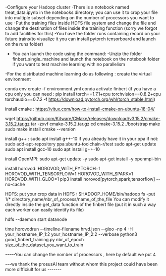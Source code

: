 -Configure your Hadoop cluster 
-There is a notebook named treat_data.ipynb in the notebooks directory; you can use it to crop your file into multiple subset depending on the number of processors you want to use 
-Put the training files inside HDFS file system and change the file and change the destination of files inside the training function (sorry we forgot to add facilities for this)
-You have the folder runs containing record on your future trains(to visualize it you can install pytorch tensorboard and launch on the runs folder)
- You can launch the code using the command:
-Unzip the folder finbert_single_machine and launch the notebook on the notebook folder if you want to test machine learning with no parallelism

-For the distributed machine learning do as following :
create the virtual environment

conda env create -f environment.yml
conda activate finbert
(if you have a cpu only you can need : pip install torch==1.7.1+cpu torchvision==0.8.2+cpu torchaudio==0.7.2 -f https://download.pytorch.org/whl/torch_stable.html)


install cmake : https://vitux.com/how-to-install-cmake-on-ubuntu-18-04/

wget https://github.com/Kitware/CMake/releases/download/v3.15.2/cmake-3.15.2.tar.gz
tar -zxvf cmake-3.15.2.tar.gz
cd cmake-3.15.2
./bootstrap
make
sudo make install
cmake --version

install g++ : sudo apt install g++-10 if you already have it in your ppa 
if not:
sudo add-apt-repository ppa:ubuntu-toolchain-r/test
sudo apt-get update
sudo apt install gcc-10
sudo apt install g++-10

install OpenMPI:
sudo apt-get update -y
sudo apt-get install -y openmpi-bin

install horovod:
HOROVOD_WITH_PYTORCH=1 HOROVOD_WITH_TENSORFLOW=1 HOROVOD_WITH_SPARK=1 HOROVOD_WITH_GLOO=1 pip3 install horovod[pytorch,spark,tensorflow] --no-cache

HDFS: 
put your crop data in HDFS : $HADOOP_HOME/bin/hadoop fs -put 1/* directory_name/nbr_of_process/name_of_the_file
You can modify it directly inside the get_data function of the finbert file (put it in such a way each worker can easily identify its file)

hdfs --daemon start datanode  

time horovodrun --timeline-filename hrvd.json --gloo -np 4 -H your_hostname_IP_1:2  your_hostname_IP_2:2  --verbose python3 good_finbert_training.py nbr_of_epoch size_of_the_dataset_you_want_to_train

-----You can change the nomber of processors , here by default we put 4

---we thank the prosusAI team without whom this project could have been more difficiult for us -------
